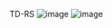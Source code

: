 TD-RS
![image](https://github.com/user-attachments/assets/81ea83c4-df40-4fdb-a2a2-7c615087fe95)
![image](https://github.com/user-attachments/assets/9893cefd-772b-45f9-b081-07199e964ba4)
